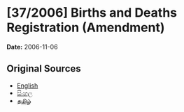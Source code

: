 # [37/2006] Births and Deaths Registration (Amendment)

**Date:** 2006-11-06

## Original Sources

- [English](https://documents.gov.lk/view/acts/2006/11/37-2006_E.pdf)
- [සිංහල](https://documents.gov.lk/view/acts/2006/11/37-2006_S.pdf)
- [தமிழ்](https://documents.gov.lk/view/acts/2006/11/37-2006_T.pdf)
